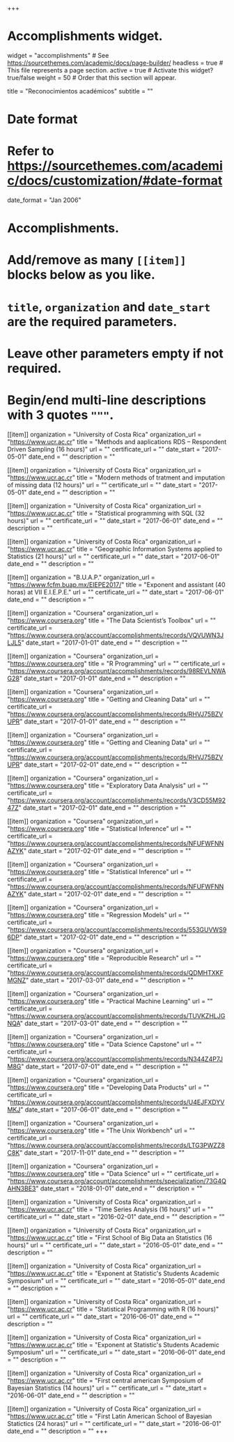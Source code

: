 +++
# Accomplishments widget.
widget = "accomplishments"  # See https://sourcethemes.com/academic/docs/page-builder/
headless = true  # This file represents a page section.
active = true  # Activate this widget? true/false
weight = 50  # Order that this section will appear.

title = "Reconocimientos académicos"
subtitle = ""

# Date format
#   Refer to https://sourcethemes.com/academic/docs/customization/#date-format
date_format = "Jan 2006"

# Accomplishments.
#   Add/remove as many `[[item]]` blocks below as you like.
#   `title`, `organization` and `date_start` are the required parameters.
#   Leave other parameters empty if not required.
#   Begin/end multi-line descriptions with 3 quotes `"""`.

[[item]]
  organization = "University of Costa Rica"
  organization_url = "https://www.ucr.ac.cr"
  title = "Methods and aaplications RDS – Respondent Driven Sampling (16 hours)"
  url = ""
  certificate_url = ""
  date_start = "2017-05-01"
  date_end = ""
  description = ""

[[item]]
  organization = "University of Costa Rica"
  organization_url = "https://www.ucr.ac.cr"
  title = "Modern methods of tratment and imputation of missing data (12 hours)"
  url = ""
  certificate_url = ""
  date_start = "2017-05-01"
  date_end = ""
  description = ""

[[item]]
  organization = "University of Costa Rica"
  organization_url = "https://www.ucr.ac.cr"
  title = "Statistical programming with SQL (32 hours)"
  url = ""
  certificate_url = ""
  date_start = "2017-06-01"
  date_end = ""
  description = ""

[[item]]
  organization = "University of Costa Rica"
  organization_url = "https://www.ucr.ac.cr"
  title = "Geographic Information Systems applied to Statistics (21 hours)"
  url = ""
  certificate_url = ""
  date_start = "2017-06-01"
  date_end = ""
  description = ""

[[item]]
  organization = "B.U.A.P."
  organization_url = "https://www.fcfm.buap.mx/EIEPE2017/"
  title = "Exponent and assistant (40 horas) at VII E.I.E.P.E."
  url = ""
  certificate_url = ""
  date_start = "2017-06-01"
  date_end = ""
  description = ""

[[item]]
  organization = "Coursera"
  organization_url = "https://www.coursera.org"
  title = "The Data Scientist’s Toolbox"
  url = ""
  certificate_url = "https://www.coursera.org/account/accomplishments/records/VQVUWN3JLJL5"
  date_start = "2017-01-01"
  date_end = ""
  description = ""
  
[[item]]
  organization = "Coursera"
  organization_url = "https://www.coursera.org"
  title = "R Programming"
  url = ""
  certificate_url = "https://www.coursera.org/account/accomplishments/records/98REVLNWAG28"
  date_start = "2017-01-01"
  date_end = ""
  description = ""

[[item]]
  organization = "Coursera"
  organization_url = "https://www.coursera.org"
  title = "Getting and Cleaning Data"
  url = ""
  certificate_url = "https://www.coursera.org/account/accomplishments/records/RHVJ75BZVUPR"
  date_start = "2017-01-01"
  date_end = ""
  description = ""

[[item]]
  organization = "Coursera"
  organization_url = "https://www.coursera.org"
  title = "Getting and Cleaning Data"
  url = ""
  certificate_url = "https://www.coursera.org/account/accomplishments/records/RHVJ75BZVUPR"
  date_start = "2017-02-01"
  date_end = ""
  description = ""

[[item]]
  organization = "Coursera"
  organization_url = "https://www.coursera.org"
  title = "Exploratory Data Analysis"
  url = ""
  certificate_url = "https://www.coursera.org/account/accomplishments/records/V3CD55M9247Z"
  date_start = "2017-02-01"
  date_end = ""
  description = ""

[[item]]
  organization = "Coursera"
  organization_url = "https://www.coursera.org"
  title = "Statistical Inference"
  url = ""
  certificate_url = "https://www.coursera.org/account/accomplishments/records/NFUFWFNNAZYK"
  date_start = "2017-02-01"
  date_end = ""
  description = ""

[[item]]
  organization = "Coursera"
  organization_url = "https://www.coursera.org"
  title = "Statistical Inference"
  url = ""
  certificate_url = "https://www.coursera.org/account/accomplishments/records/NFUFWFNNAZYK"
  date_start = "2017-02-01"
  date_end = ""
  description = ""

[[item]]
  organization = "Coursera"
  organization_url = "https://www.coursera.org"
  title = "Regression Models"
  url = ""
  certificate_url = "https://www.coursera.org/account/accomplishments/records/553GUVWS96DP"
  date_start = "2017-02-01"
  date_end = ""
  description = ""

[[item]]
  organization = "Coursera"
  organization_url = "https://www.coursera.org"
  title = "Reproducible Research"
  url = ""
  certificate_url = "https://www.coursera.org/account/accomplishments/records/QDMHTXKFMGNZ"
  date_start = "2017-03-01"
  date_end = ""
  description = ""

[[item]]
  organization = "Coursera"
  organization_url = "https://www.coursera.org"
  title = "Practical Machine Learning"
  url = ""
  certificate_url = "https://www.coursera.org/account/accomplishments/records/TUVKZHLJGNQA"
  date_start = "2017-03-01"
  date_end = ""
  description = ""

[[item]]
  organization = "Coursera"
  organization_url = "https://www.coursera.org"
  title = "Data Science Capstone"
  url = ""
  certificate_url = "https://www.coursera.org/account/accomplishments/records/N344Z4P7JM8G"
  date_start = "2017-07-01"
  date_end = ""
  description = ""

[[item]]
  organization = "Coursera"
  organization_url = "https://www.coursera.org"
  title = "Developing Data Products"
  url = ""
  certificate_url = "https://www.coursera.org/account/accomplishments/records/U4EJFXDYVMKJ"
  date_start = "2017-06-01"
  date_end = ""
  description = ""

[[item]]
  organization = "Coursera"
  organization_url = "https://www.coursera.org"
  title = "The Unix Workbench"
  url = ""
  certificate_url = "https://www.coursera.org/account/accomplishments/records/LTG3PWZZ8C8K"
  date_start = "2017-11-01"
  date_end = ""
  description = ""
  
[[item]]
  organization = "Coursera"
  organization_url = "https://www.coursera.org"
  title = "Data Science"
  url = ""
  certificate_url = "https://www.coursera.org/account/accomplishments/specialization/73G4QAHN3BE3"
  date_start = "2018-01-01"
  date_end = ""
  description = ""
  
[[item]]
  organization = "University of Costa Rica"
  organization_url = "https://www.ucr.ac.cr"
  title = "Time Series Analysis (16 hours)"
  url = ""
  certificate_url = ""
  date_start = "2016-02-01"
  date_end = ""
  description = ""

[[item]]
  organization = "University of Costa Rica"
  organization_url = "https://www.ucr.ac.cr"
  title = "First School of Big Data an Statistics (16 hours)"
  url = ""
  certificate_url = ""
  date_start = "2016-05-01"
  date_end = ""
  description = ""

[[item]]
  organization = "University of Costa Rica"
  organization_url = "https://www.ucr.ac.cr"
  title = "Exponent at Statistic's Students Academic Symposium"
  url = ""
  certificate_url = ""
  date_start = "2016-05-01"
  date_end = ""
  description = ""

[[item]]
  organization = "University of Costa Rica"
  organization_url = "https://www.ucr.ac.cr"
  title = "Statistical Programming with R (16 hours)"
  url = ""
  certificate_url = ""
  date_start = "2016-06-01"
  date_end = ""
  description = ""

[[item]]
  organization = "University of Costa Rica"
  organization_url = "https://www.ucr.ac.cr"
  title = "Exponent at Statistic's Students Academic Symposium"
  url = ""
  certificate_url = ""
  date_start = "2016-06-01"
  date_end = ""
  description = ""

[[item]]
  organization = "University of Costa Rica"
  organization_url = "https://www.ucr.ac.cr"
  title = "First central american Symposium of Bayesian Statistics (14 hours)"
  url = ""
  certificate_url = ""
  date_start = "2016-06-01"
  date_end = ""
  description = ""
  
[[item]]
  organization = "University of Costa Rica"
  organization_url = "https://www.ucr.ac.cr"
  title = "First Latin American School of Bayesian Statictics (24 horas)"
  url = ""
  certificate_url = ""
  date_start = "2016-06-01"
  date_end = ""
  description = ""
+++
